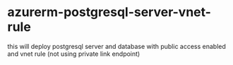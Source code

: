 # azurerm-postgresql-server-vnet-rule
this will deploy postgresql server and database with public access enabled and vnet rule (not using private link endpoint)
